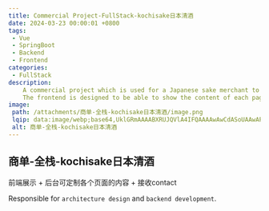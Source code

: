 ```yaml
---
title: Commercial Project-FullStack-kochisake日本清酒
date: 2024-03-23 00:00:01 +0800
tags:
 - Vue
 - SpringBoot
 - Backend
 - Frontend
categories:
 - FullStack
description: 
    A commercial project which is used for a Japanese sake merchant to customizely show their products and receive contact from customers.
    The frontend is designed to be able to show the content of each page and receive contact from customers.
image:
 path: /attachments/商单-全栈-kochisake日本清酒/image.png
 lqip: data:image/webp;base64,UklGRmAAAABXRUJQVlA4IFQAAAAwAwCdASoUAAwAPxFysFAsJqSisAgBgCIJaQAAQr22YBQAAP7nQM0lhfIVWRvpKfKFuGfKz1NwnQN03uA9Ng61QMaJcnh+pttjgiFhqnEhohwAAAA=
 alt: 商单-全栈-kochisake日本清酒
---
```


## 商单-全栈-kochisake日本清酒

前端展示 + 后台可定制各个页面的内容 + 接收contact

Responsible for `architecture design` and `backend development`.